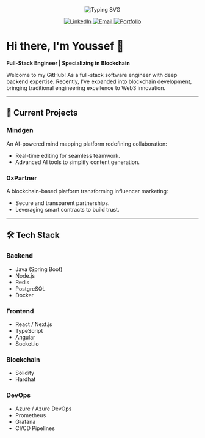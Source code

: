 <div align="center">
  <img src="https://readme-typing-svg.demolab.com?font=Fira+Code&size=32&duration=2800&pause=2000&color=A9FEF7&center=true&vCenter=true&width=940&lines=Hey%2C+I'm+Youssef+Sefiani+%F0%9F%91%8B;Full-Stack+%26+Blockchain+Engineer" alt="Typing SVG" />
</div>

<p align="center">
  <a href="https://www.linkedin.com/in/youssef-sefiani/" target="_blank">
    <img src="https://img.shields.io/badge/LinkedIn-0077B5?style=for-the-badge&logo=linkedin&logoColor=white" alt="LinkedIn" />
  </a>
  <a href="mailto:youssef.sefiani@hotmail.com">
    <img src="https://img.shields.io/badge/Email-D14836?style=for-the-badge&logo=gmail&logoColor=white" alt="Email" />
  </a>
  <a href="https://dev.mindgen.app" target="_blank">
    <img src="https://img.shields.io/badge/Portfolio-4D6AFF?style=for-the-badge&logo=safari&logoColor=white" alt="Portfolio" />
  </a>
</p>

# Hi there, I'm Youssef 👋  
**Full-Stack Engineer | Specializing in Blockchain**  

Welcome to my GitHub! As a full-stack software engineer with deep backend expertise. Recently, I've expanded into blockchain development, bringing traditional engineering excellence to Web3 innovation.

---

## 🚀 Current Projects  

### **Mindgen**  
An AI-powered mind mapping platform redefining collaboration:  
- Real-time editing for seamless teamwork.  
- Advanced AI tools to simplify content generation.  

### **0xPartner**  
A blockchain-based platform transforming influencer marketing:  
- Secure and transparent partnerships.  
- Leveraging smart contracts to build trust.  

---

## 🛠️ Tech Stack  

### **Backend**  
- Java (Spring Boot)  
- Node.js  
- Redis  
- PostgreSQL  
- Docker  

### **Frontend**  
- React / Next.js  
- TypeScript  
- Angular  
- Socket.io  

### **Blockchain**  
- Solidity  
- Hardhat

### **DevOps**  
- Azure / Azure DevOps
- Prometheus
- Grafana
- CI/CD Pipelines
